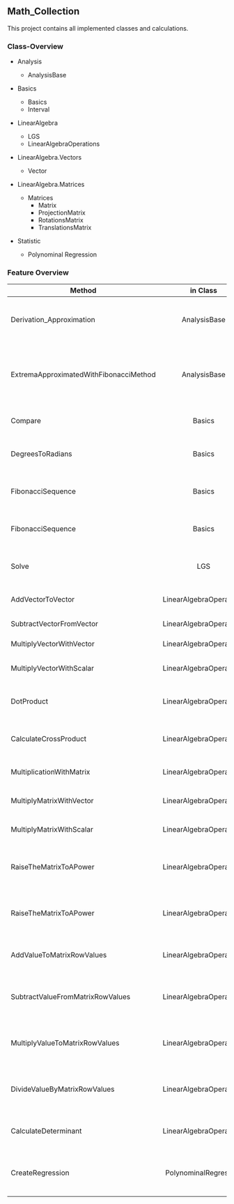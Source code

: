 ## Math_Collection

This project contains all implemented classes and calculations.

### Class-Overview

* Analysis
    - AnalysisBase

* Basics
    - Basics
    - Interval

* LinearAlgebra
    - LGS
    - LinearAlgebraOperations
    
* LinearAlgebra.Vectors
    - Vector
    
* LinearAlgebra.Matrices
    - Matrices
        + Matrix
        + ProjectionMatrix
        + RotationsMatrix
        + TranslationsMatrix

* Statistic
    - Polynominal Regression  


### Feature Overview

| Method | in Class | Static | Description | Return Value |
| ------ |:--------:|:------:|:-----------:| ------------:|
| Derivation_Approximation | AnalysisBase | Y | Calculates an approximated derivation value at a specific point | double |
| ExtremaApproximatedWithFibonacciMethod | AnalysisBase | Y | Calculates an approximated extrema from a function with the fibonacci method | Vector |
| Compare | Basics | Y | Compares two objects to each other | ECompareResult |
| DegreesToRadians | Basics | Y | Transforms degree values into radian values | double |
| FibonacciSequence | Basics | Y | Calculates the fibonacci sequence numbers | int |
| FibonacciSequence | Basics | Y | Calculates the fibonacci sequence numbers | int |
| Solve | LGS | N | Solves a system with linear equations | Vector |
| AddVectorToVector | LinearAlgebraOperations | Y | Adds two vectors together | Vector |
| SubtractVectorFromVector | LinearAlgebraOperations | Y | Subtracts two vectors | Vector |
| MultiplyVectorWithVector | LinearAlgebraOperations | Y | Multiplies two vectors | Vector |
| MultiplyVectorWithScalar | LinearAlgebraOperations | Y | Multiplies a vector with a scalar value | Vector |
| DotProduct | LinearAlgebraOperations | Y | Calculates the dot product of two vectors | double |
| CalculateCrossProduct | LinearAlgebraOperations | Y | Calculates the cross product of two vectors | Vector |
| MultiplicationWithMatrix | LinearAlgebraOperations | Y | Multiplies two matrices together | Matrix |
| MultiplyMatrixWithVector | LinearAlgebraOperations | Y | Multiplies a matrix with a vector | Vector |
| MultiplyMatrixWithScalar | LinearAlgebraOperations | Y | Multiplies a matrix with a scalar value | Matrix |
| RaiseTheMatrixToAPower | LinearAlgebraOperations | Y | Multiplies a matrix a bounch of time with itself | Matrix |
| RaiseTheMatrixToAPower | LinearAlgebraOperations | Y | Multiplies a matrix a bounch of time with itself | Matrix |
| AddValueToMatrixRowValues | LinearAlgebraOperations | Y | Adds a value to every element in a row | Matrix |
| SubtractValueFromMatrixRowValues | LinearAlgebraOperations | Y | Subtracts a value to every element in a row | Matrix |
| MultiplyValueToMatrixRowValues | LinearAlgebraOperations | Y | Multiplies a value to every element in a row | Matrix |
| DivideValueByMatrixRowValues | LinearAlgebraOperations | Y | Divides a value to every element in a row | Matrix |
| CalculateDeterminant | LinearAlgebraOperations | Y | Calculates the determinant of a matrix | double |
| CreateRegression | PolynominalRegression | Y | Calculates a regression polynominal with a given degree | Function |
